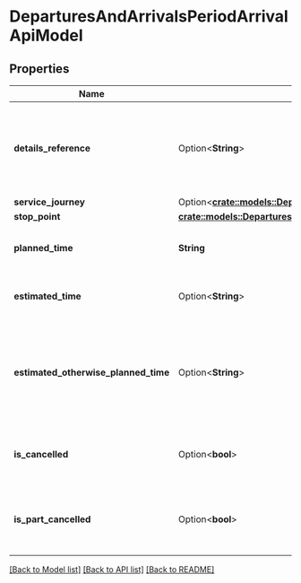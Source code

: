# DeparturesAndArrivalsPeriodArrivalApiModel

## Properties

Name | Type | Description | Notes
------------ | ------------- | ------------- | -------------
**details_reference** | Option<**String**> | A reference that should be used when getting detailed information about the journey. | [optional]
**service_journey** | Option<[**crate::models::DeparturesAndArrivalsPeriodServiceJourneyApiModel**](VT.ApiPlaneraResa.Web.V4.Models.DeparturesAndArrivals.ServiceJourneyApiModel.md)> |  | [optional]
**stop_point** | [**crate::models::DeparturesAndArrivalsPeriodStopPointApiModel**](VT.ApiPlaneraResa.Web.V4.Models.DeparturesAndArrivals.StopPointApiModel.md) |  | 
**planned_time** | **String** | The planned time of the call in RFC 3339 format. | 
**estimated_time** | Option<**String**> | The estimated time of the call in RFC 3339 format. | [optional]
**estimated_otherwise_planned_time** | Option<**String**> | The best known time of the call in RFC 3339 format. Is EstimatedTime if exists, otherwise PlannedTime. | [optional][readonly]
**is_cancelled** | Option<**bool**> | Flag indicating if the departure or arrival is cancelled. | [optional]
**is_part_cancelled** | Option<**bool**> | Flag indicating if the departure or arrival is partially cancelled. | [optional]

[[Back to Model list]](../README.md#documentation-for-models) [[Back to API list]](../README.md#documentation-for-api-endpoints) [[Back to README]](../README.md)


